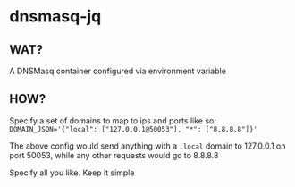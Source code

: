 # dnsmasq-jq

## WAT?

A DNSMasq container configured via environment variable

## HOW?

Specify a set of domains to map to ips and ports like so:
`DOMAIN_JSON='{"local": ["127.0.0.1@50053"], "*": ["8.8.8.8"]}'`

The above config would send anything with a `.local` domain to 127.0.0.1 on
port 50053, while any other requests would go to 8.8.8.8

Specify all you like. Keep it simple
